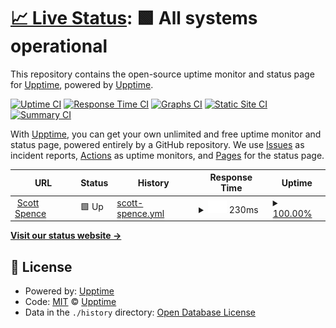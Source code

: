 # [📈 Live Status](https://demo.upptime.js.org): <!--live status--> **🟩 All systems operational**

This repository contains the open-source uptime monitor and status page for [Upptime](https://upptime.js.org), powered by [Upptime](https://github.com/upptime/upptime).

[![Uptime CI](https://github.com/spences10/upptime/workflows/Uptime%20CI/badge.svg)](https://github.com/spences10/upptime/actions?query=workflow%3A%22Uptime+CI%22)
[![Response Time CI](https://github.com/spences10/upptime/workflows/Response%20Time%20CI/badge.svg)](https://github.com/spences10/upptime/actions?query=workflow%3A%22Response+Time+CI%22)
[![Graphs CI](https://github.com/spences10/upptime/workflows/Graphs%20CI/badge.svg)](https://github.com/spences10/upptime/actions?query=workflow%3A%22Graphs+CI%22)
[![Static Site CI](https://github.com/spences10/upptime/workflows/Static%20Site%20CI/badge.svg)](https://github.com/spences10/upptime/actions?query=workflow%3A%22Static+Site+CI%22)
[![Summary CI](https://github.com/spences10/upptime/workflows/Summary%20CI/badge.svg)](https://github.com/spences10/upptime/actions?query=workflow%3A%22Summary+CI%22)

With [Upptime](https://upptime.js.org), you can get your own unlimited and free uptime monitor and status page, powered entirely by a GitHub repository. We use [Issues](https://github.com/upptime/upptime/issues) as incident reports, [Actions](https://github.com/spences10/upptime/actions) as uptime monitors, and [Pages](https://demo.upptime.js.org) for the status page.

<!--start: status pages-->
<!-- This summary is generated by Upptime (https://github.com/upptime/upptime) -->
<!-- Do not edit this manually, your changes will be overwritten -->
<!-- prettier-ignore -->
| URL | Status | History | Response Time | Uptime |
| --- | ------ | ------- | ------------- | ------ |
| <img alt="" src="https://favicons.githubusercontent.com/scottspence.com" height="13"> [Scott Spence](https://scottspence.com) | 🟩 Up | [scott-spence.yml](https://github.com/spences10/uptime/commits/HEAD/history/scott-spence.yml) | <details><summary><img alt="Response time graph" src="./graphs/scott-spence/response-time-week.png" height="20"> 230ms</summary><br><a href="https://spences10.github.io/upptime/history/scott-spence"><img alt="Response time 230" src="https://img.shields.io/endpoint?url=https%3A%2F%2Fraw.githubusercontent.com%2Fspences10%2Fuptime%2FHEAD%2Fapi%2Fscott-spence%2Fresponse-time.json"></a><br><a href="https://spences10.github.io/upptime/history/scott-spence"><img alt="24-hour response time 230" src="https://img.shields.io/endpoint?url=https%3A%2F%2Fraw.githubusercontent.com%2Fspences10%2Fuptime%2FHEAD%2Fapi%2Fscott-spence%2Fresponse-time-day.json"></a><br><a href="https://spences10.github.io/upptime/history/scott-spence"><img alt="7-day response time 230" src="https://img.shields.io/endpoint?url=https%3A%2F%2Fraw.githubusercontent.com%2Fspences10%2Fuptime%2FHEAD%2Fapi%2Fscott-spence%2Fresponse-time-week.json"></a><br><a href="https://spences10.github.io/upptime/history/scott-spence"><img alt="30-day response time 230" src="https://img.shields.io/endpoint?url=https%3A%2F%2Fraw.githubusercontent.com%2Fspences10%2Fuptime%2FHEAD%2Fapi%2Fscott-spence%2Fresponse-time-month.json"></a><br><a href="https://spences10.github.io/upptime/history/scott-spence"><img alt="1-year response time 230" src="https://img.shields.io/endpoint?url=https%3A%2F%2Fraw.githubusercontent.com%2Fspences10%2Fuptime%2FHEAD%2Fapi%2Fscott-spence%2Fresponse-time-year.json"></a></details> | <details><summary><a href="https://spences10.github.io/upptime/history/scott-spence">100.00%</a></summary><a href="https://spences10.github.io/upptime/history/scott-spence"><img alt="All-time uptime 100.00%" src="https://img.shields.io/endpoint?url=https%3A%2F%2Fraw.githubusercontent.com%2Fspences10%2Fuptime%2FHEAD%2Fapi%2Fscott-spence%2Fuptime.json"></a><br><a href="https://spences10.github.io/upptime/history/scott-spence"><img alt="24-hour uptime 100.00%" src="https://img.shields.io/endpoint?url=https%3A%2F%2Fraw.githubusercontent.com%2Fspences10%2Fuptime%2FHEAD%2Fapi%2Fscott-spence%2Fuptime-day.json"></a><br><a href="https://spences10.github.io/upptime/history/scott-spence"><img alt="7-day uptime 100.00%" src="https://img.shields.io/endpoint?url=https%3A%2F%2Fraw.githubusercontent.com%2Fspences10%2Fuptime%2FHEAD%2Fapi%2Fscott-spence%2Fuptime-week.json"></a><br><a href="https://spences10.github.io/upptime/history/scott-spence"><img alt="30-day uptime 100.00%" src="https://img.shields.io/endpoint?url=https%3A%2F%2Fraw.githubusercontent.com%2Fspences10%2Fuptime%2FHEAD%2Fapi%2Fscott-spence%2Fuptime-month.json"></a><br><a href="https://spences10.github.io/upptime/history/scott-spence"><img alt="1-year uptime 100.00%" src="https://img.shields.io/endpoint?url=https%3A%2F%2Fraw.githubusercontent.com%2Fspences10%2Fuptime%2FHEAD%2Fapi%2Fscott-spence%2Fuptime-year.json"></a></details>

<!--end: status pages-->

[**Visit our status website →**](https://demo.upptime.js.org)

## 📄 License

- Powered by: [Upptime](https://github.com/upptime/upptime)
- Code: [MIT](./LICENSE) © [Upptime](https://upptime.js.org)
- Data in the `./history` directory: [Open Database License](https://opendatacommons.org/licenses/odbl/1-0/)
